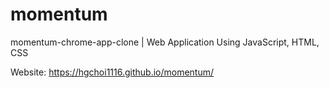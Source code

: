 # momentum
 momentum-chrome-app-clone | Web Application
Using JavaScript, HTML, CSS

Website: https://hgchoi1116.github.io/momentum/
